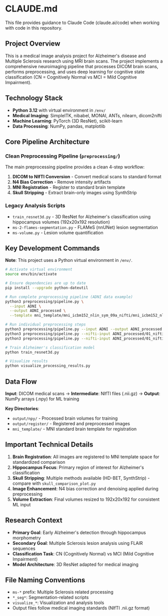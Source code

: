 # CLAUDE.md

This file provides guidance to Claude Code (claude.ai/code) when working with code in this repository.

## Project Overview

This is a medical image analysis project for Alzheimer's disease and Multiple Sclerosis research using MRI brain scans. The project implements a comprehensive neuroimaging pipeline that processes DICOM brain scans, performs preprocessing, and uses deep learning for cognitive state classification (CN = Cognitively Normal vs MCI = Mild Cognitive Impairment).

## Technology Stack

- **Python 3.12** with virtual environment in `/env/`
- **Medical Imaging**: SimpleITK, nibabel, MONAI, ANTs, nilearn, dicom2nifti
- **Machine Learning**: PyTorch (3D ResNet), scikit-learn
- **Data Processing**: NumPy, pandas, matplotlib

## Core Pipeline Architecture

### Clean Preprocessing Pipeline (`preprocessing/`)
The main preprocessing pipeline provides a clean 4-step workflow:

1. **DICOM to NIfTI Conversion** - Convert medical scans to standard format
2. **N4 Bias Correction** - Remove intensity artifacts  
3. **MNI Registration** - Register to standard brain template
4. **Skull Stripping** - Extract brain-only images using SynthStrip

### Legacy Analysis Scripts
- `train_resnet3d.py` - 3D ResNet for Alzheimer's classification using hippocampus volumes (192x20x192 resolution)
- `ms-2-flames-segmentation.py` - FLAMeS (nnUNet) lesion segmentation
- `ms-volume.py` - Lesion volume quantification

## Key Development Commands

**Note**: This project uses a Python virtual environment in `/env/`.

```bash
# Activate virtual environment
source env/bin/activate

# Ensure dependencies are up to date
pip install --upgrade python-dateutil

# Run complete preprocessing pipeline (ADNI data example)
python3 preprocessing/pipeline.py \
  --input ADNI \
  --output ADNI_processed \
  --template mni_template/mni_icbm152_nlin_sym_09a_nifti/mni_icbm152_nlin_sym_09a/mni_icbm152_t1_tal_nlin_sym_09a.nii

# Run individual preprocessing steps
python3 preprocessing/pipeline.py --input ADNI --output ADNI_processed --template [template] --step dicom
python3 preprocessing/pipeline.py --nifti-input ADNI_processed/01_nifti --output ADNI_processed --template [template] --step process
python3 preprocessing/pipeline.py --nifti-input ADNI_processed/01_nifti --output ADNI_processed --template [template] --step skull

# Train Alzheimer's classification model
python train_resnet3d.py

# Visualize results
python visualize_processing_results.py
```

## Data Flow

**Input**: DICOM medical scans → **Intermediate**: NIfTI files (.nii.gz) → **Output**: NumPy arrays (.npy) for ML training

**Key Directories**:
- `output/npy/` - Processed brain volumes for training
- `output/register/` - Registered and preprocessed images
- `mni_template/` - MNI standard brain template for registration

## Important Technical Details

1. **Brain Registration**: All images are registered to MNI template space for standardized comparison
2. **Hippocampus Focus**: Primary region of interest for Alzheimer's classification
3. **Skull Stripping**: Multiple methods available (HD-BET, SynthStrip) - compare with `skull_comparison_plot.py`
4. **Image Enhancement**: N4 bias correction and denoising applied during preprocessing
5. **Volume Extraction**: Final volumes resized to 192x20x192 for consistent ML input

## Research Context

- **Primary Goal**: Early Alzheimer's detection through hippocampus morphometry
- **Secondary Goal**: Multiple Sclerosis lesion analysis using FLAIR sequences
- **Classification Task**: CN (Cognitively Normal) vs MCI (Mild Cognitive Impairment)
- **Model Architecture**: 3D ResNet adapted for medical imaging

## File Naming Conventions

- `ms-*` prefix: Multiple Sclerosis related processing
- `*_seg*`: Segmentation-related scripts
- `visualize_*`: Visualization and analysis tools
- Output files follow medical imaging standards (NIfTI .nii.gz format)